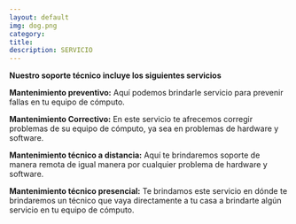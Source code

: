 ```yaml
---
layout: default
img: dog.png
category: 
title: 
description: SERVICIO
---
```

  **Nuestro soporte técnico incluye los siguientes servicios**

**Mantenimiento preventivo:** Aquí podemos brindarle servicio para prevenir fallas en tu equipo de cómputo.

**Mantenimiento Correctivo:** En este servicio te afrecemos corregir problemas de su equipo de cómputo, ya sea en problemas de hardware y software.

**Mantenimiento técnico a distancia:** Aquí te brindaremos soporte de manera remota de igual manera por cualquier problema de hardware y software.

**Mantenimiento técnico presencial:** Te brindamos este servicio en dónde te brindaremos un técnico que vaya directamente a tu casa a brindarte algún servicio en tu equipo de cómputo.
